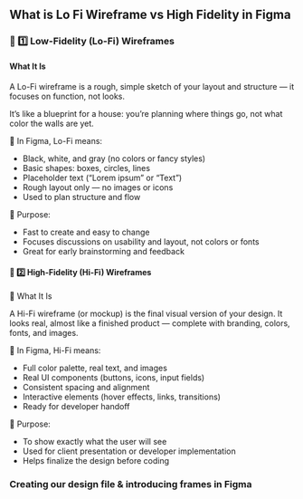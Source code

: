 ## What is Lo Fi Wireframe vs High Fidelity in Figma

### 🧱 1️⃣ Low-Fidelity (Lo-Fi) Wireframes

#### What It Is

A Lo-Fi wireframe is a rough, simple sketch of your layout and structure — it focuses on function, not looks.

It’s like a blueprint for a house: you’re planning where things go, not what color the walls are yet.

🔹 In Figma, Lo-Fi means:
- Black, white, and gray (no colors or fancy styles)
- Basic shapes: boxes, circles, lines
- Placeholder text (“Lorem ipsum” or “Text”)
- Rough layout only — no images or icons
- Used to plan structure and flow

🔹 Purpose:
- Fast to create and easy to change
- Focuses discussions on usability and layout, not colors or fonts
- Great for early brainstorming and feedback

#### 🎨 2️⃣ High-Fidelity (Hi-Fi) Wireframes

🔹 What It Is

A Hi-Fi wireframe (or mockup) is the final visual version of your design.
It looks real, almost like a finished product — complete with branding, colors, fonts, and images.

🔹 In Figma, Hi-Fi means:
- Full color palette, real text, and images
- Real UI components (buttons, icons, input fields)
- Consistent spacing and alignment
- Interactive elements (hover effects, links, transitions)
- Ready for developer handoff

🔹 Purpose:
- To show exactly what the user will see
- Used for client presentation or developer implementation
- Helps finalize the design before coding

### Creating our design file & introducing frames in Figma

